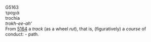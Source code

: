 <body>
  <p>G5163<br>  τροχιά  <br> trochia  <br><i>trokh-ee-ah‘ </i><br>From <a href="g5164.htm">5164</a>  a <i>track</i> (as a wheel <i>rut</i>), that is, (figuratively) a <i>course</i> of conduct: - path.<br></p>
 </body>